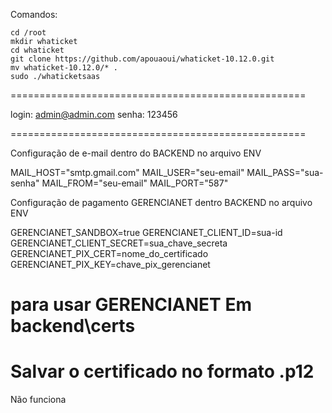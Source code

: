 Comandos:
```
cd /root
mkdir whaticket
cd whaticket
git clone https://github.com/apouaoui/whaticket-10.12.0.git
mv whaticket-10.12.0/* .
sudo ./whaticketsaas

```
===================================================

login: admin@admin.com
senha: 123456

===================================================

Configuração de e-mail dentro do BACKEND no arquivo ENV

MAIL_HOST="smtp.gmail.com"
MAIL_USER="seu-email"
MAIL_PASS="sua-senha"
MAIL_FROM="seu-email"
MAIL_PORT="587"

Configuração de pagamento GERENCIANET dentro BACKEND no arquivo ENV

GERENCIANET_SANDBOX=true
GERENCIANET_CLIENT_ID=sua-id
GERENCIANET_CLIENT_SECRET=sua_chave_secreta
GERENCIANET_PIX_CERT=nome_do_certificado
GERENCIANET_PIX_KEY=chave_pix_gerencianet

# para usar GERENCIANET Em backend\certs
# Salvar o certificado no formato .p12


Não funciona
